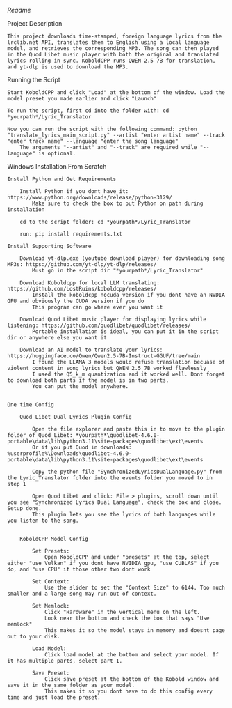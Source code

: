 *Readme*


Project Description

    This project downloads time-stamped, foreign language lyrics from the lrclib.net API, translates them to English using a local language model, and retrieves the corresponding MP3. The song can then played in the Quod Libet music player with both the original and translated lyrics rolling in sync. KoboldCPP runs QWEN 2.5 7B for translation, and yt-dlp is used to download the MP3.


Running the Script

    Start KoboldCPP and click "Load" at the bottom of the window. Load the model preset you made earlier and click "Launch"

    To run the script, first cd into the folder with: cd *yourpath*/Lyric_Translator

    Now you can run the script with the following command: python "translate_lyrics_main_script.py" --artist "enter artist name" --track "enter track name" --language "enter the song language"
        The arguments "--artist" and "--track" are required while "--language" is optional.


Windows Installation From Scratch

    Install Python and Get Requirements

        Install Python if you dont have it: https://www.python.org/downloads/release/python-3129/
            Make sure to check the box to put Python on path during installation

        cd to the script folder: cd *yourpath*/Lyric_Translator

        run: pip install requirements.txt

    Install Supporting Software

        Download yt-dlp.exe (youtube download player) for downloading song MP3s: https://github.com/yt-dlp/yt-dlp/releases/
            Must go in the script dir "*yourpath*/Lyric_Translator" 

        Download Koboldcpp for local LLM translating: https://github.com/LostRuins/koboldcpp/releases/
            Install the koboldcpp nocuda version if you dont have an NVDIA GPU and obviously the CUDA version if you do
            This program can go where ever you want it

        Download Quod Libet music player for displaying lyrics while listening: https://github.com/quodlibet/quodlibet/releases/
            Portable installation is ideal, you can put it in the script dir or anywhere else you want it

        Download an AI model to translate your lyrics: https://huggingface.co/Qwen/Qwen2.5-7B-Instruct-GGUF/tree/main
            I found the LLAMA 3 models would refuse translation becuase of violent content in song lyrics but QWEN 2.5 7B worked flawlessly
            I used the Q5_k_m quantization and it worked well. Dont forget to download both parts if the model is in two parts.
            You can put the model anywhere.


    One time Config

        Quod Libet Dual Lyrics Plugin Config

            Open the file explorer and paste this in to move to the plugin folder of Quod Libet: *yourpath*\quodlibet-4.6.0-portable\data\lib\python3.11\site-packages\quodlibet\ext\events
            Or if you put Quod in downloads: %userprofile%\Downloads\quodlibet-4.6.0-portable\data\lib\python3.11\site-packages\quodlibet\ext\events

            Copy the python file "SynchronizedLyricsDualLanguage.py" from the Lyric_Translator folder into the events folder you moved to in step 1

            Open Quod Libet and click: File > plugins, scroll down until you see "Synchronized Lyrics Dual Language", check the box and close. Setup done.
            This plugin lets you see the lyrics of both languages while you listen to the song.


        KoboldCPP Model Config

            Set Presets:
                Open KoboldCPP and under "presets" at the top, select either "use Vulkan" if you dont have NVIDIA gpu, "use CUBLAS" if you do, and "use CPU" if those other two dont work
            
            Set Context:
                Use the slider to set the "Context Size" to 6144. Too much smaller and a large song may run out of context.

            Set Memlock:
                Click "Hardware" in the vertical menu on the left.
                Look near the bottom and check the box that says "Use memlock"
                This makes it so the model stays in memory and doesnt page out to your disk.

            Load Model:
                Click load model at the bottom and select your model. If it has multiple parts, select part 1.

            Save Preset:
                Click save preset at the bottom of the Kobold window and save it in the same folder as your model.
                This makes it so you dont have to do this config every time and just load the preset.

